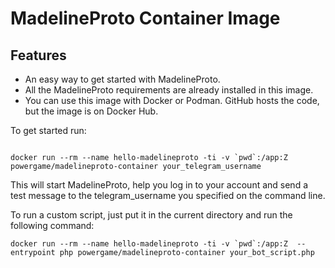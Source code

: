 # MadelineProto Container Image

## Features 
- An easy way to get started with MadelineProto.
- All the MadelineProto requirements are already installed in this image.
-  You can use this image with Docker or Podman. GitHub hosts the code, but the image is on Docker Hub.   

To get started run:   

```

docker run --rm --name hello-madelineproto -ti -v `pwd`:/app:Z  powergame/madelineproto-container your_telegram_username

```  

This will start MadelineProto, help you log in to your account and send a test message to the telegram_username you specified on the command line.  


To run a custom script, just put it in the current directory and run the following command:   



```
docker run --rm --name hello-madelineproto -ti -v `pwd`:/app:Z  --entrypoint php powergame/madelineproto-container your_bot_script.php
```